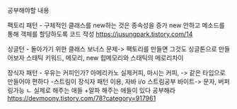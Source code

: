 공부해야할 내용

팩토리 패턴 - 구체적인 클래스를 new하는 것은 종속성을 증가
			new 안하고 메소드를 통해 객체를 할당하도록 코드 작성
https://jusungpark.tistory.com/14

싱글턴 - 돌아가기 위한 클래스         보너스 문제-> 팩토리를 만들면 그것도 싱글톤으로 만들어보자
		스태틱 키워드, 메모리,
		new 힙메모리와 스태틱의 메로리차이

장식자 패턴 - 우유는 커피인가?
			아메리카노 실제커피, 마시는 커피,  -> 같은 타입으로 만들어야 편하다
			-스트림이 장식자 패턴 이용, 자바 i/o 스트림공부    바이트-> 문자, 버퍼링가능
									   ㄴ 실제로 해주는 애들 +알파 해주는 애들이 있다 공부해라
https://devmoony.tistory.com/78?category=917961